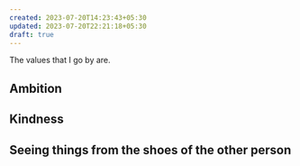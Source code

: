 ```yaml
---
created: 2023-07-20T14:23:43+05:30
updated: 2023-07-20T22:21:18+05:30
draft: true
---
```

The values that I go by are.

## Ambition

## Kindness

## Seeing things from the shoes of the other person


